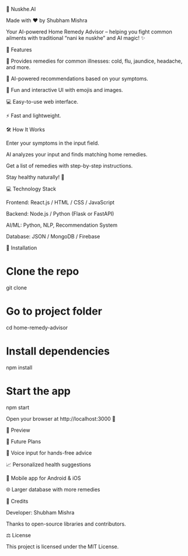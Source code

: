 🏡 Nuskhe.AI

Made with ❤️ by Shubham Mishra

Your AI-powered Home Remedy Advisor – helping you fight common ailments with traditional “nani ke nuskhe” and AI magic! ✨






🌟 Features

🤒 Provides remedies for common illnesses: cold, flu, jaundice, headache, and more.

🧠 AI-powered recommendations based on your symptoms.

🎨 Fun and interactive UI with emojis and images.

💻 Easy-to-use web interface.

⚡ Fast and lightweight.

🛠 How It Works

Enter your symptoms in the input field.

AI analyzes your input and finds matching home remedies.

Get a list of remedies with step-by-step instructions.

Stay healthy naturally! 🌿

💻 Technology Stack

Frontend: React.js / HTML / CSS / JavaScript

Backend: Node.js / Python (Flask or FastAPI)

AI/ML: Python, NLP, Recommendation System

Database: JSON / MongoDB / Firebase

🚀 Installation
# Clone the repo
git clone <repository-url>

# Go to project folder
cd home-remedy-advisor

# Install dependencies
npm install

# Start the app
npm start


Open your browser at http://localhost:3000 🎉

📸 Preview

🔮 Future Plans

🎤 Voice input for hands-free advice

📈 Personalized health suggestions

📱 Mobile app for Android & iOS

🌐 Larger database with more remedies

🙏 Credits

Developer: Shubham Mishra

Thanks to open-source libraries and contributors.

⚖️ License

This project is licensed under the MIT License.
